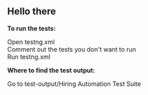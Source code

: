 ## Hello there

**To run the tests:**

Open testng.xml<br/>
Comment out the tests you don't want to run<br/>
Run testng.xml

**Where to find the test output:**

Go to test-output/Hiring Automation Test Suite

